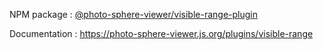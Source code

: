 NPM package : [@photo-sphere-viewer/visible-range-plugin](https://www.npmjs.com/package/@photo-sphere-viewer/visible-range-plugin)

Documentation : https://photo-sphere-viewer.js.org/plugins/visible-range
